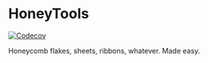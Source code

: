 # HoneyTools
[![Codecov](https://img.shields.io/codecov/c/github/bellomia/honeytools?label=coverage&logo=codecov&style=flat-square)](https://codecov.io/gh/bellomia/honeytools)   
 
Honeycomb flakes, sheets, ribbons, whatever. Made easy.
